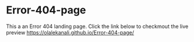 # Error-404-page
This a an Error 404 landing page. Click the link below to checkmout the live preview
https://olalekanali.github.io/Error-404-page/
